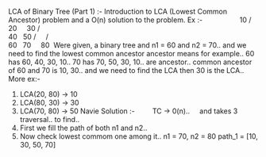 LCA of Binary Tree (Part 1) :-
Introduction to LCA (Lowest Common Ancestor) problem and a O(n) solution to the problem.
Ex :-                    10
/    \
20     30
/    \
40    50
/     /   \
60   70     80
​
Were given, a binary tree and n1 = 60 and n2 = 70.. and we need to find the lowest common ancestor
ancestor means for example..  60 has 60, 40, 30, 10..  70 has 70, 50, 30, 10.. are ancestor..
common ancestor of 60 and 70 is 10, 30.. and we need to find the LCA then 30 is the LCA..
More ex:-
1) LCA(20, 80)  ->  10
2) LCA(80, 30)  ->  30
3) LCA(70, 80)  ->  50
Navie Solution :-          TC -> 0(n)..      and takes 3 traversal.. to find..
1) First we fill the path of both n1 and n2..
2) Now check lowest commom one among it..
n1 = 70,  n2  = 80
path_1 = [10, 30, 50, 70]
